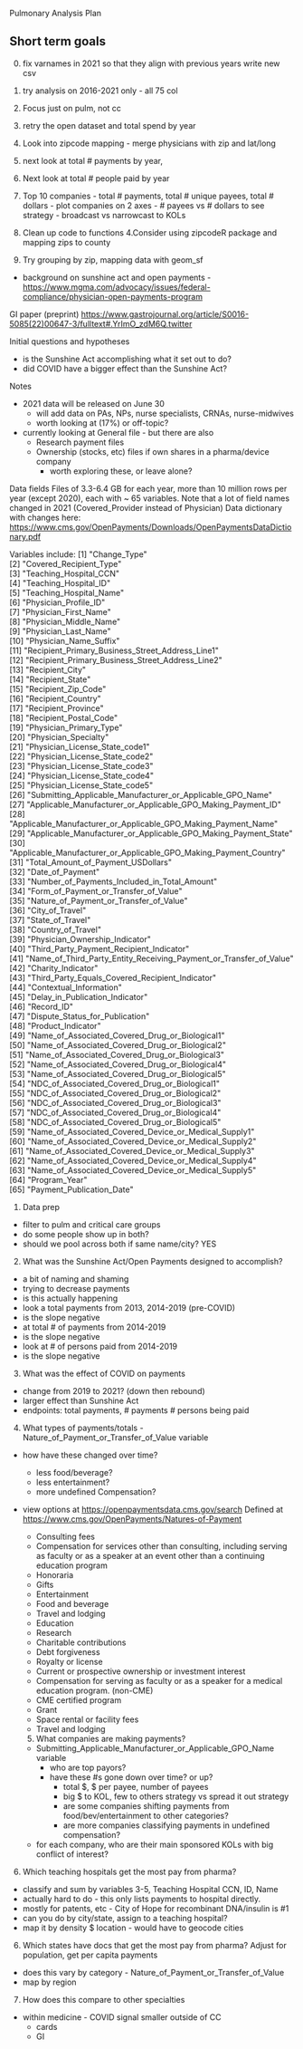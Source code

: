 Pulmonary Analysis Plan

Short term goals
---------------
0. fix varnames in 2021 so that they align with previous years write new csv
0. try analysis on 2016-2021 only - all 75 col
0. Focus just on pulm, not cc
0. retry the open dataset and total spend by year
0. Look into zipcode mapping - merge physicians with zip and lat/long
0. next look at total # payments by year, 

1. Next look at total # people paid by year
2. Top 10 companies - total # payments, total # unique payees, total # dollars - plot companies on 2 axes - # payees vs # dollars to see strategy - broadcast vs narrowcast to KOLs
3. Clean up code to functions
4.Consider using zipcodeR package and mapping zips to county
5. Try grouping by zip, mapping data with geom_sf

- background on sunshine act and open payments - https://www.mgma.com/advocacy/issues/federal-compliance/physician-open-payments-program

GI paper (preprint)
https://www.gastrojournal.org/article/S0016-5085(22)00647-3/fulltext#.YrImO_zdM6Q.twitter

Initial questions and hypotheses
- is the Sunshine Act accomplishing what it set out to do?
- did COVID have a bigger effect than the Sunshine Act?

Notes
- 2021 data will be released on June 30
  - will add data on PAs, NPs, nurse specialists, CRNAs, nurse-midwives
  - worth looking at (17%) or off-topic?
- currently looking at General file - but there are also
  - Research payment files
  - Ownership (stocks, etc) files if own shares in a pharma/device company
    - worth exploring these, or leave alone?
  
Data fields
Files of 3.3-6.4 GB for each year, more than 10 million rows per year (except 2020), each with ~ 65 variables. Note that a lot of field names changed in 2021 (Covered_Provider instead of Physician)
Data dictionary with changes here: https://www.cms.gov/OpenPayments/Downloads/OpenPaymentsDataDictionary.pdf 

Variables include:
[1] "Change_Type"                                                      
 [2] "Covered_Recipient_Type"                                           
 [3] "Teaching_Hospital_CCN"                                            
 [4] "Teaching_Hospital_ID"                                             
 [5] "Teaching_Hospital_Name"                                           
 [6] "Physician_Profile_ID"                                             
 [7] "Physician_First_Name"                                             
 [8] "Physician_Middle_Name"                                            
 [9] "Physician_Last_Name"                                              
[10] "Physician_Name_Suffix"                                            
[11] "Recipient_Primary_Business_Street_Address_Line1"                  
[12] "Recipient_Primary_Business_Street_Address_Line2"                  
[13] "Recipient_City"                                                   
[14] "Recipient_State"                                                  
[15] "Recipient_Zip_Code"                                               
[16] "Recipient_Country"                                                
[17] "Recipient_Province"                                               
[18] "Recipient_Postal_Code"                                            
[19] "Physician_Primary_Type"                                           
[20] "Physician_Specialty"                                              
[21] "Physician_License_State_code1"                                    
[22] "Physician_License_State_code2"                                    
[23] "Physician_License_State_code3"                                    
[24] "Physician_License_State_code4"                                    
[25] "Physician_License_State_code5"                                    
[26] "Submitting_Applicable_Manufacturer_or_Applicable_GPO_Name"        
[27] "Applicable_Manufacturer_or_Applicable_GPO_Making_Payment_ID"      
[28] "Applicable_Manufacturer_or_Applicable_GPO_Making_Payment_Name"    
[29] "Applicable_Manufacturer_or_Applicable_GPO_Making_Payment_State"   
[30] "Applicable_Manufacturer_or_Applicable_GPO_Making_Payment_Country" 
[31] "Total_Amount_of_Payment_USDollars"                                
[32] "Date_of_Payment"                                                  
[33] "Number_of_Payments_Included_in_Total_Amount"                      
[34] "Form_of_Payment_or_Transfer_of_Value"                             
[35] "Nature_of_Payment_or_Transfer_of_Value"                           
[36] "City_of_Travel"                                                   
[37] "State_of_Travel"                                                  
[38] "Country_of_Travel"                                                
[39] "Physician_Ownership_Indicator"                                    
[40] "Third_Party_Payment_Recipient_Indicator"                          
[41] "Name_of_Third_Party_Entity_Receiving_Payment_or_Transfer_of_Value"
[42] "Charity_Indicator"                                                
[43] "Third_Party_Equals_Covered_Recipient_Indicator"                   
[44] "Contextual_Information"                                           
[45] "Delay_in_Publication_Indicator"                                   
[46] "Record_ID"                                                        
[47] "Dispute_Status_for_Publication"                                   
[48] "Product_Indicator"                                                
[49] "Name_of_Associated_Covered_Drug_or_Biological1"                   
[50] "Name_of_Associated_Covered_Drug_or_Biological2"                   
[51] "Name_of_Associated_Covered_Drug_or_Biological3"                   
[52] "Name_of_Associated_Covered_Drug_or_Biological4"                   
[53] "Name_of_Associated_Covered_Drug_or_Biological5"                   
[54] "NDC_of_Associated_Covered_Drug_or_Biological1"                    
[55] "NDC_of_Associated_Covered_Drug_or_Biological2"                    
[56] "NDC_of_Associated_Covered_Drug_or_Biological3"                    
[57] "NDC_of_Associated_Covered_Drug_or_Biological4"                    
[58] "NDC_of_Associated_Covered_Drug_or_Biological5"                    
[59] "Name_of_Associated_Covered_Device_or_Medical_Supply1"             
[60] "Name_of_Associated_Covered_Device_or_Medical_Supply2"             
[61] "Name_of_Associated_Covered_Device_or_Medical_Supply3"             
[62] "Name_of_Associated_Covered_Device_or_Medical_Supply4"             
[63] "Name_of_Associated_Covered_Device_or_Medical_Supply5"             
[64] "Program_Year"                                                     
[65] "Payment_Publication_Date"    



1. Data prep
- filter to pulm and critical care groups
- do some people show up in both?
- should we pool across both if same name/city? YES

2. What was the Sunshine Act/Open Payments designed to accomplish?
- a bit of naming and shaming
- trying to decrease payments
- is this actually happening
- look a total payments from 2013, 2014-2019 (pre-COVID)
- is the slope negative
- at total # of payments from 2014-2019
- is the slope negative
- look at # of persons paid from 2014-2019
- is the slope negative

3. What was the effect of COVID on payments
- change from 2019 to 2021? (down then rebound)
- larger effect than Sunshine Act
- endpoints: total payments, # payments # persons being paid

4. What types of payments/totals - Nature_of_Payment_or_Transfer_of_Value variable
- how have these changed over time?
   - less food/beverage?
   - less entertainment?
   - more undefined Compensation?
- view options at https://openpaymentsdata.cms.gov/search
Defined at https://www.cms.gov/OpenPayments/Natures-of-Payment 
  - Consulting fees
  - Compensation for services other than consulting, including serving as faculty or as a speaker at an event other than a continuing education program
  - Honoraria
  - Gifts
  - Entertainment
  - Food and beverage
  - Travel and lodging
  - Education
  - Research
  - Charitable contributions
  - Debt forgiveness
  - Royalty or license
  - Current or prospective ownership or investment interest
  - Compensation for serving as faculty or as a speaker for a medical education program. (non-CME)
  - CME certified program
  - Grant
  - Space rental or facility fees
  - Travel and lodging
  
  5. What companies are making payments?
  - Submitting_Applicable_Manufacturer_or_Applicable_GPO_Name variable
    - who are top payors?
    - have these #s gone down over time? or up?
      - total $, $ per payee, number of payees
      - big $ to KOL, few to others strategy vs spread it out strategy
      - are some companies shifting payments from food/bev/entertainment to other categories?
      - are more companies classifying payments in undefined compensation?
  - for each company, who are their main sponsored KOLs with big conflict of interest?
      
6. Which teaching hospitals get the most pay from pharma?
- classify and sum by variables 3-5, Teaching Hospital CCN, ID, Name 
- actually hard to do - this only lists payments to hospital directly.
- mostly for patents, etc - City of Hope for recombinant DNA/insulin is #1
- can you do by city/state, assign to a teaching hospital?
- map it by density $ location - would have to geocode cities

6. Which states have docs that get the most pay from pharma? Adjust for population, get per capita payments
- does this vary by category - Nature_of_Payment_or_Transfer_of_Value
- map by region

7. How does this compare to other specialties
- within medicine - COVID signal smaller outside of CC
  - cards
  - GI
